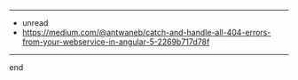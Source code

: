 
---

- unread
- https://medium.com/@antwaneb/catch-and-handle-all-404-errors-from-your-webservice-in-angular-5-2269b717d78f

---

end